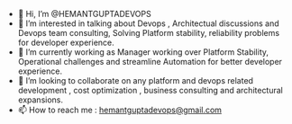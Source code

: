 - 👋 Hi, I’m @HEMANTGUPTADEVOPS
- 👀 I’m interested in talking about Devops , Architectual discussions and Devops team consulting, Solving Platform stability, reliability problems for developer experience.
- 🌱 I’m currently working as Manager working over Platform Stability, Operational challenges and streamline Automation for better developer experience.
- 💞️ I’m looking to collaborate on any platform and devops related development , cost optimization , business consulting and architectural expansions.
- 📫 How to reach me : hemantguptadevops@gmail.com

<!---
HEMANTGUPTADEVOPS/HEMANTGUPTADEVOPS is a ✨ special ✨ repository because its `README.md` (this file) appears on your GitHub profile.
You can click the Preview link to take a look at your changes.
--->
